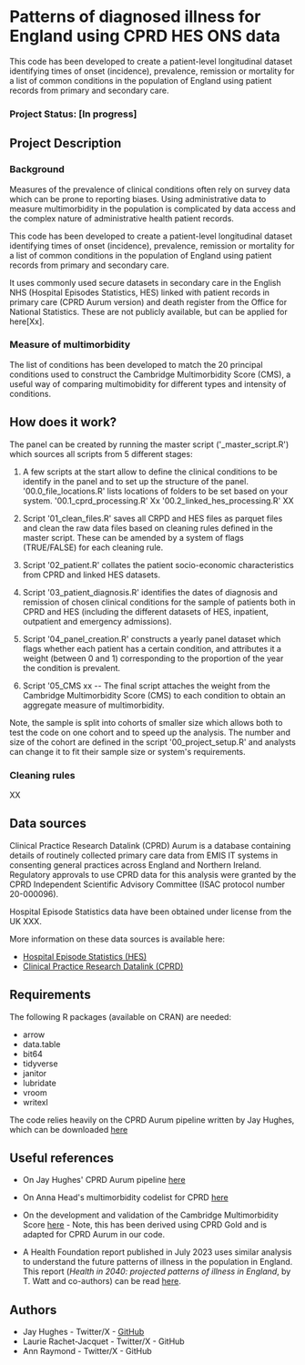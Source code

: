 # Patterns of diagnosed illness for England using CPRD HES ONS data

This code has been developed to create a patient-level longitudinal dataset identifying times of onset (incidence), prevalence, remission or mortality for a list of common conditions in the population of England using patient records from primary and secondary care. 


### Project Status: [In progress]


## Project Description
### Background
Measures of the prevalence of clinical conditions often rely on survey data which can be prone to reporting biases. Using administrative data to measure multimorbidity in the population is complicated by data access and the complex nature of administrative health patient records.   

This code has been developed to create a patient-level longitudinal dataset identifying times of onset (incidence), prevalence, remission or mortality for a list of common conditions in the population of England using patient records from primary and secondary care. 

It uses commonly used secure datasets in secondary care in the English NHS (Hospital Episodes Statistics, HES) linked with patient records in primary care (CPRD Aurum version) and death register from the Office for National Statistics. These are not publicly available, but can be applied for here[Xx]. 

### Measure of multimorbidity
The list of conditions has been developed to match the 20 principal conditions used to construct the Cambridge Multimorbidity Score (CMS), a useful way of comparing multimobidity for different types and intensity of conditions.

## How does it work?

The panel can be created by running the master script ('_master_script.R') which sources all scripts from 5 different stages: 

1. A few scripts at the start allow to define the clinical conditions to be identify in the panel and to set up the structure of the panel.
'00.0_file_locations.R' lists locations of folders to be set based on your system.
'00.1_cprd_processing.R' Xx
'00.2_linked_hes_processing.R' XX

2. Script '01_clean_files.R' saves all CRPD and HES files as parquet files and clean the raw data files based on cleaning rules defined in the master script. These can be amended by a system of flags (TRUE/FALSE) for each cleaning rule.

3. Script '02_patient.R' collates the patient socio-economic characteristics from CPRD and linked HES datasets.

4. Script '03_patient_diagnosis.R' identifies the dates of diagnosis and remission of chosen clinical conditions for the sample of patients both in CPRD and HES (including the different datasets of HES, inpatient, outpatient and emergency admissions).

5. Script '04_panel_creation.R' constructs a yearly panel dataset which flags whether each patient has a certain condition, and  attributes it a weight (between 0 and 1) corresponding to the proportion of the year the condition is prevalent.

6. Script '05_CMS xx -- The final script attaches the weight from the Cambridge Multimorbidity Score (CMS) to each condition to obtain an aggregate measure of multimorbidity.  




Note, the sample is split into cohorts of smaller size which allows both to test the code on one cohort and to speed up the analysis. The number and size of the cohort are defined in the script '00_project_setup.R' and analysts can change it to fit their sample size or system's requirements.

### Cleaning rules
XX


## Data sources

Clinical Practice Research Datalink (CPRD) Aurum is a database containing details of routinely collected primary care data from EMIS IT systems in consenting general practices across England and Northern Ireland.
Regulatory approvals to use CPRD data for this analysis were granted by the CPRD Independent Scientific Advisory Committee (ISAC protocol number 20-000096). 

Hospital Episode Statistics data have been obtained under license from the UK XXX.

More information on these data sources is available here:
* [Hospital Episode Statistics (HES)](digital.nhs.uk/data-and-information/data-tools-and-services/data-services/hospital-episode-statistics)
* [Clinical Practice Research Datalink (CPRD)]()


## Requirements
The following R packages (available on CRAN) are needed:

* arrow
* data.table
* bit64
* tidyverse
* janitor
* lubridate
* vroom
* writexl

The code relies heavily on the CPRD Aurum pipeline written by Jay Hughes, which can be downloaded [here](https://github.com/HFAnalyticsLab/aurumpipeline)

## Useful references
* On Jay Hughes' CPRD Aurum pipeline [here](https://github.com/HFAnalyticsLab/aurumpipeline)

* On Anna Head's multimorbidity codelist for CPRD [here](https://github.com/annalhead/CPRD_multimorbidity_codelists)

* On the development and validation of the Cambridge Multimorbidity Score [here](https://pubmed.ncbi.nlm.nih.gov/32015079) - Note, this has been derived using CPRD Gold and is adapted for CPRD Aurum in our code. 

* A Health Foundation report published in July 2023 uses similar analysis to understand the future patterns of illness in the population in England. This report (*Health in 2040: projected patterns of illness in England*, by T. Watt and co-authors) can be read [here](health.org.uk/publications/health-in-2040).

## Authors
* Jay Hughes - Twitter/X - [GitHub](https://github.com/Jay-ops256)
* Laurie Rachet-Jacquet - Twitter/X - GitHub
* Ann Raymond - Twitter/X - GitHub

